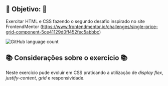 ## 🎯 Objetivo: 🎯

Exercitar HTML e CSS fazendo o segundo desafio inspirado no site FrontendMentor (https://www.frontendmentor.io/challenges/single-price-grid-component-5ce41129d0ff452fec5abbbc)

![GitHub language count](https://img.shields.io/github/languages/count/agathateixeira/exercicios-html-e-css)

## 📚 Considerações sobre o exercício 📚

Neste exercício pude evoluir em CSS praticando a utilização de _display flex_, _justify-content_, _grid_ e responsividade.
